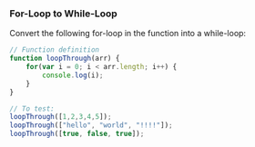 ### For-Loop to While-Loop

Convert the following for-loop in the function into a while-loop:

```javascript
// Function definition
function loopThrough(arr) {
    for(var i = 0; i < arr.length; i++) {
        console.log(i);
    }
}

// To test:
loopThrough([1,2,3,4,5]);
loopThrough(["hello", "world", "!!!!"]);
loopThrough([true, false, true]);
```